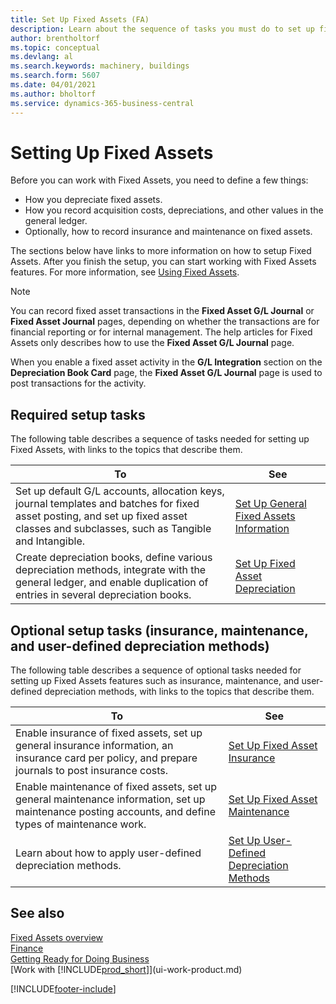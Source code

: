 ```yaml
---
title: Set Up Fixed Assets (FA)
description: Learn about the sequence of tasks you must do to set up fixed assets, such as machinery or buildings.
author: brentholtorf
ms.topic: conceptual
ms.devlang: al
ms.search.keywords: machinery, buildings
ms.search.form: 5607
ms.date: 04/01/2021
ms.author: bholtorf
ms.service: dynamics-365-business-central
---
```

# Setting Up Fixed Assets

Before you can work with Fixed Assets, you need to define a few things:  

* How you depreciate fixed assets.  
* How you record acquisition costs, depreciations, and other values in the general ledger.  
* Optionally, how to record insurance and maintenance on fixed assets.

The sections below have links to more information on how to setup Fixed Assets. After you finish the setup, you can start working with Fixed Assets features. For more information, see [Using Fixed Assets](fa-manage.md).  

> [!NOTE]  
> You can record fixed asset transactions in the **Fixed Asset G/L Journal** or **Fixed Asset Journal** pages, depending on whether the transactions are for financial reporting or for internal management. The help articles for Fixed Assets only describes how to use the **Fixed Asset G/L Journal** page.  

When you enable a fixed asset activity in the **G/L Integration** section on the **Depreciation Book Card** page, the **Fixed Asset G/L Journal** page is used to post transactions for the activity.


## Required setup tasks

The following table describes a sequence of tasks needed for setting up Fixed Assets, with links to the topics that describe them. 

| To | See |
| -- | --- |
| Set up default G/L accounts, allocation keys, journal templates and batches for fixed asset posting, and set up fixed asset classes and subclasses, such as Tangible and Intangible. |[Set Up General Fixed Assets Information](fa-how-setup-general.md) |
| Create depreciation books, define various depreciation methods, integrate with the general ledger, and enable duplication of entries in several depreciation books. |[Set Up Fixed Asset Depreciation](fa-how-setup-depreciation.md) |


## Optional setup tasks (insurance, maintenance, and user-defined depreciation methods)

The following table describes a sequence of optional tasks needed for setting up Fixed Assets features such as insurance, maintenance, and user-defined depreciation methods, with links to the topics that describe them. 

| To | See |
| -- | --- |
| Enable insurance of fixed assets, set up general insurance information, an insurance card per policy, and prepare journals to post insurance costs. |[Set Up Fixed Asset Insurance](fa-how-setup-insurance.md) |
| Enable maintenance of fixed assets, set up general maintenance information, set up maintenance posting accounts, and define types of maintenance work. |[Set Up Fixed Asset Maintenance](fa-how-setup-maintenance.md) |
| Learn about how to apply user-defined depreciation methods. |[Set Up User-Defined Depreciation Methods](fa-how-setup-user-defined-depreciation-method.md) |


## See also

[Fixed Assets overview](fa-manage.md)  
[Finance](finance.md)  
[Getting Ready for Doing Business](ui-get-ready-business.md)  
[Work with [!INCLUDE[prod_short](includes/prod_short.md)]](ui-work-product.md)

[!INCLUDE[footer-include](includes/footer-banner.md)]
